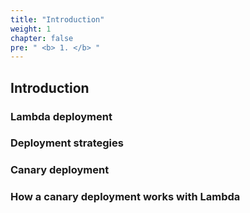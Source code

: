 ```yaml
---
title: "Introduction"
weight: 1
chapter: false
pre: " <b> 1. </b> "
---
```


## Introduction

### Lambda deployment

### Deployment strategies

### Canary deployment

### How a canary deployment works with Lambda
